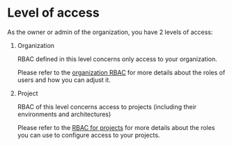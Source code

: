 # Level of access

As the owner or admin of the organization, you have 2 levels of access:

1.  Organization

    RBAC defined in this level concerns only access to your organization.

    Please refer to the [organization RBAC](broken-reference) for more details about the roles of users and how you can adjust it.
2.  Project

    RBAC of this level concerns access to projects (including their environments and architectures)

    Please refer to the [RBAC for projects](../../../data/data-structure/projects.md#project-iam-reference) for more details about the roles you can use to configure access to your projects.
